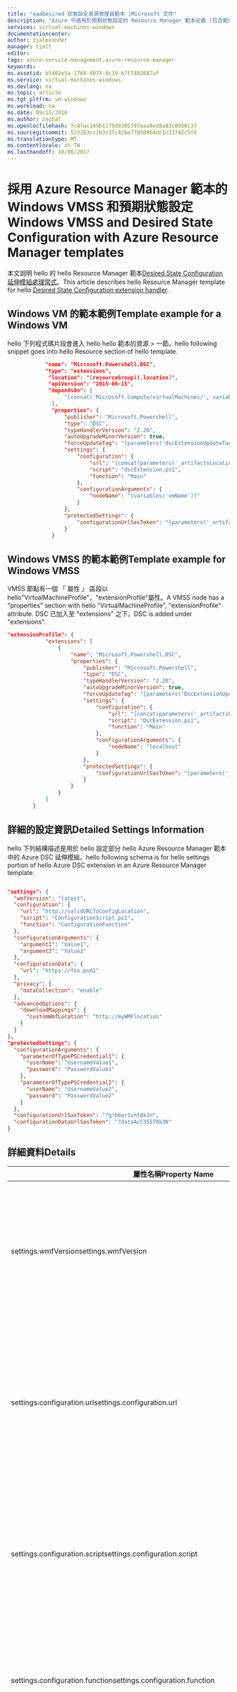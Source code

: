 ```yaml
---
title: "aaaDesired 狀態設定資源管理員範本 |Microsoft 文件"
description: "Azure 中適用於預期狀態設定的 Resource Manager 範本定義 (包含範例和疑難排解)"
services: virtual-machines-windows
documentationcenter: 
author: zjalexander
manager: timlt
editor: 
tags: azure-service-management,azure-resource-manager
keywords: 
ms.assetid: b5402e5a-1768-4075-8c19-b7f7402687af
ms.service: virtual-machines-windows
ms.devlang: na
ms.topic: article
ms.tgt_pltfrm: vm-windows
ms.workload: na
ms.date: 09/15/2016
ms.author: zachal
ms.openlocfilehash: fc47ac149b1179d9305797eaa8ed8a83c0958c37
ms.sourcegitcommit: 523283cc1b3c37c428e77850964dc1c33742c5f0
ms.translationtype: MT
ms.contentlocale: zh-TW
ms.lasthandoff: 10/06/2017
---
```

# <a name="windows-vmss-and-desired-state-configuration-with-azure-resource-manager-templates"></a><span data-ttu-id="c6700-103">採用 Azure Resource Manager 範本的 Windows VMSS 和預期狀態設定</span><span class="sxs-lookup"><span data-stu-id="c6700-103">Windows VMSS and Desired State Configuration with Azure Resource Manager templates</span></span>
<span data-ttu-id="c6700-104">本文說明 hello 的 hello Resource Manager 範本[Desired State Configuration 延伸模組處理常式](extensions-dsc-overview.md?toc=%2fazure%2fvirtual-machines%2fwindows%2ftoc.json)。</span><span class="sxs-lookup"><span data-stu-id="c6700-104">This article describes hello Resource Manager template for hello [Desired State Configuration extension handler](extensions-dsc-overview.md?toc=%2fazure%2fvirtual-machines%2fwindows%2ftoc.json).</span></span> 

## <a name="template-example-for-a-windows-vm"></a><span data-ttu-id="c6700-105">Windows VM 的範本範例</span><span class="sxs-lookup"><span data-stu-id="c6700-105">Template example for a Windows VM</span></span>
<span data-ttu-id="c6700-106">hello 下列程式碼片段會進入 hello hello 範本的資源 > 一節。</span><span class="sxs-lookup"><span data-stu-id="c6700-106">hello following snippet goes into hello Resource section of hello template.</span></span>

```json
            "name": "Microsoft.Powershell.DSC",
            "type": "extensions",
             "location": "[resourceGroup().location]",
             "apiVersion": "2015-06-15",
             "dependsOn": [
                  "[concat('Microsoft.Compute/virtualMachines/', variables('vmName'))]"
              ],
              "properties": {
                  "publisher": "Microsoft.Powershell",
                  "type": "DSC",
                  "typeHandlerVersion": "2.20",
                  "autoUpgradeMinorVersion": true,
                  "forceUpdateTag": "[parameters('dscExtensionUpdateTagVersion')]",
                  "settings": {
                      "configuration": {
                          "url": "[concat(parameters('_artifactsLocation'), '/', variables('dscExtensionArchiveFolder'), '/', variables('dscExtensionArchiveFileName'))]",
                          "script": "dscExtension.ps1",
                          "function": "Main"
                      },
                      "configurationArguments": {
                          "nodeName": "[variables('vmName')]"
                      }
                  },
                  "protectedSettings": {
                      "configurationUrlSasToken": "[parameters('_artifactsLocationSasToken')]"
                  }
              }

```

## <a name="template-example-for-windows-vmss"></a><span data-ttu-id="c6700-107">Windows VMSS 的範本範例</span><span class="sxs-lookup"><span data-stu-id="c6700-107">Template example for Windows VMSS</span></span>
<span data-ttu-id="c6700-108">VMSS 節點有一個 「 屬性 」 區段以 hello"VirtualMachineProfile"，"extensionProfile"屬性。</span><span class="sxs-lookup"><span data-stu-id="c6700-108">A VMSS node has a "properties" section with hello "VirtualMachineProfile", "extensionProfile" attribute.</span></span> <span data-ttu-id="c6700-109">DSC 已加入至 "extensions" 之下。</span><span class="sxs-lookup"><span data-stu-id="c6700-109">DSC is added under "extensions".</span></span> 

```json
"extensionProfile": {
            "extensions": [
                {
                    "name": "Microsoft.Powershell.DSC",
                    "properties": {
                        "publisher": "Microsoft.Powershell",
                        "type": "DSC",
                        "typeHandlerVersion": "2.20",
                        "autoUpgradeMinorVersion": true,
                        "forceUpdateTag": "[parameters('DscExtensionUpdateTagVersion')]",
                        "settings": {
                            "configuration": {
                                "url": "[concat(parameters('_artifactsLocation'), '/', variables('DscExtensionArchiveFolder'), '/', variables('DscExtensionArchiveFileName'))]",
                                "script": "DscExtension.ps1",
                                "function": "Main"
                            },
                            "configurationArguments": {
                                "nodeName": "localhost"
                            }
                        },
                        "protectedSettings": {
                            "configurationUrlSasToken": "[parameters('_artifactsLocationSasToken')]"
                        }
                    }
                }
            ]
        }
```

## <a name="detailed-settings-information"></a><span data-ttu-id="c6700-110">詳細的設定資訊</span><span class="sxs-lookup"><span data-stu-id="c6700-110">Detailed Settings Information</span></span>
<span data-ttu-id="c6700-111">hello 下列結構描述是用於 hello 設定部分 hello Azure Resource Manager 範本中的 Azure DSC 延伸模組。</span><span class="sxs-lookup"><span data-stu-id="c6700-111">hello following schema is for hello settings portion of hello Azure DSC extension in an Azure Resource Manager template.</span></span>

```json

"settings": {
  "wmfVersion": "latest",
  "configuration": {
    "url": "http://validURLToConfigLocation",
    "script": "ConfigurationScript.ps1",
    "function": "ConfigurationFunction"
  },
  "configurationArguments": {
    "argument1": "Value1",
    "argument2": "Value2"
  },
  "configurationData": {
    "url": "https://foo.psd1"
  },
  "privacy": {
    "dataCollection": "enable"
  },
  "advancedOptions": {
    "downloadMappings": {
      "customWmfLocation": "http://myWMFlocation"
    }
  } 
},
"protectedSettings": {
  "configurationArguments": {
    "parameterOfTypePSCredential1": {
      "userName": "UsernameValue1",
      "password": "PasswordValue1"
    },
    "parameterOfTypePSCredential2": {
      "userName": "UsernameValue2",
      "password": "PasswordValue2"
    }
  },
  "configurationUrlSasToken": "?g!bber1sht0k3n",
  "configurationDataUrlSasToken": "?dataAcC355T0k3N"
}

```

## <a name="details"></a><span data-ttu-id="c6700-112">詳細資料</span><span class="sxs-lookup"><span data-stu-id="c6700-112">Details</span></span>
| <span data-ttu-id="c6700-113">屬性名稱</span><span class="sxs-lookup"><span data-stu-id="c6700-113">Property Name</span></span> | <span data-ttu-id="c6700-114">類型</span><span class="sxs-lookup"><span data-stu-id="c6700-114">Type</span></span> | <span data-ttu-id="c6700-115">說明</span><span class="sxs-lookup"><span data-stu-id="c6700-115">Description</span></span> |
| --- | --- | --- |
| <span data-ttu-id="c6700-116">settings.wmfVersion</span><span class="sxs-lookup"><span data-stu-id="c6700-116">settings.wmfVersion</span></span> |<span data-ttu-id="c6700-117">字串</span><span class="sxs-lookup"><span data-stu-id="c6700-117">string</span></span> |<span data-ttu-id="c6700-118">指定 hello hello 應該安裝在您的 VM 的 Windows Management Framework 版本。</span><span class="sxs-lookup"><span data-stu-id="c6700-118">Specifies hello version of hello Windows Management Framework that should be installed on your VM.</span></span> <span data-ttu-id="c6700-119">設定此屬性 too'latest' 安裝 hello 最新版的 WMF。</span><span class="sxs-lookup"><span data-stu-id="c6700-119">Setting this property too'latest' installs hello most updated version of WMF.</span></span> <span data-ttu-id="c6700-120">hello 只有目前可能的值為這個屬性為**'4.0'、 '5.0'，' 5.0PP'，而且 「 最新 」**。</span><span class="sxs-lookup"><span data-stu-id="c6700-120">hello only current possible values for this property are **'4.0', '5.0', '5.0PP', and 'latest'**.</span></span> <span data-ttu-id="c6700-121">這些可能的值為主體 tooupdates。</span><span class="sxs-lookup"><span data-stu-id="c6700-121">These possible values are subject tooupdates.</span></span> <span data-ttu-id="c6700-122">hello 預設值為 「 最近的 」。</span><span class="sxs-lookup"><span data-stu-id="c6700-122">hello default value is 'latest'.</span></span> |
| <span data-ttu-id="c6700-123">settings.configuration.url</span><span class="sxs-lookup"><span data-stu-id="c6700-123">settings.configuration.url</span></span> |<span data-ttu-id="c6700-124">字串</span><span class="sxs-lookup"><span data-stu-id="c6700-124">string</span></span> |<span data-ttu-id="c6700-125">指定哪些 toodownload hello URL 位置 DSC 組態 zip 檔案。</span><span class="sxs-lookup"><span data-stu-id="c6700-125">Specifies hello URL location from which toodownload your DSC configuration zip file.</span></span> <span data-ttu-id="c6700-126">如果所提供的 hello URL 需要存取的 SAS 權杖，您需要 tooset hello protectedSettings.configurationUrlSasToken 屬性 toohello 值的 SAS 權杖。</span><span class="sxs-lookup"><span data-stu-id="c6700-126">If hello URL provided requires a SAS token for access, you need tooset hello protectedSettings.configurationUrlSasToken property toohello value of your SAS token.</span></span> <span data-ttu-id="c6700-127">如果已定義 settings.configuration.script 和/或 settings.configuration.function，則需要這個屬性。</span><span class="sxs-lookup"><span data-stu-id="c6700-127">This property is required if settings.configuration.script and/or settings.configuration.function are defined.</span></span> |
| <span data-ttu-id="c6700-128">settings.configuration.script</span><span class="sxs-lookup"><span data-stu-id="c6700-128">settings.configuration.script</span></span> |<span data-ttu-id="c6700-129">字串</span><span class="sxs-lookup"><span data-stu-id="c6700-129">string</span></span> |<span data-ttu-id="c6700-130">指定 hello hello 指令碼包含 hello 定義 DSC 設定的檔案名稱。</span><span class="sxs-lookup"><span data-stu-id="c6700-130">Specifies hello file name of hello script that contains hello definition of your DSC configuration.</span></span> <span data-ttu-id="c6700-131">此指令碼必須是 hello hello 從 hello hello configuration.url 屬性所指定之 URL 下載的 zip 檔案的根資料夾中。</span><span class="sxs-lookup"><span data-stu-id="c6700-131">This script must be in hello root folder of hello zip file downloaded from hello URL specified by hello configuration.url property.</span></span> <span data-ttu-id="c6700-132">如果已定義 settings.configuration.url 和/或 settings.configuration.script，則需要這個屬性。</span><span class="sxs-lookup"><span data-stu-id="c6700-132">This property is required if settings.configuration.url and/or settings.configuration.script are defined.</span></span> |
| <span data-ttu-id="c6700-133">settings.configuration.function</span><span class="sxs-lookup"><span data-stu-id="c6700-133">settings.configuration.function</span></span> |<span data-ttu-id="c6700-134">字串</span><span class="sxs-lookup"><span data-stu-id="c6700-134">string</span></span> |<span data-ttu-id="c6700-135">指定 hello 的 DSC 設定的名稱。</span><span class="sxs-lookup"><span data-stu-id="c6700-135">Specifies hello name of your DSC configuration.</span></span> <span data-ttu-id="c6700-136">hello configuration.script 所定義的指令碼中必須包含名為 hello 組態。</span><span class="sxs-lookup"><span data-stu-id="c6700-136">hello configuration named must be contained in hello script defined by configuration.script.</span></span> <span data-ttu-id="c6700-137">如果已定義 settings.configuration.url 和/或 settings.configuration.function，則需要這個屬性。</span><span class="sxs-lookup"><span data-stu-id="c6700-137">This property is required if settings.configuration.url and/or settings.configuration.function are defined.</span></span> |
| <span data-ttu-id="c6700-138">settings.configurationArguments</span><span class="sxs-lookup"><span data-stu-id="c6700-138">settings.configurationArguments</span></span> |<span data-ttu-id="c6700-139">集合</span><span class="sxs-lookup"><span data-stu-id="c6700-139">Collection</span></span> |<span data-ttu-id="c6700-140">定義您想要 toopass tooyour DSC 設定的所有參數。</span><span class="sxs-lookup"><span data-stu-id="c6700-140">Defines any parameters you would like toopass tooyour DSC configuration.</span></span> <span data-ttu-id="c6700-141">這個屬性並未加密。</span><span class="sxs-lookup"><span data-stu-id="c6700-141">This property is not encrypted.</span></span> |
| <span data-ttu-id="c6700-142">settings.configurationData.url</span><span class="sxs-lookup"><span data-stu-id="c6700-142">settings.configurationData.url</span></span> |<span data-ttu-id="c6700-143">字串</span><span class="sxs-lookup"><span data-stu-id="c6700-143">string</span></span> |<span data-ttu-id="c6700-144">指定從哪個 toodownload 將組態資料 (.psd1) 檔案 toouse 做為輸入 DSC 設定的 hello URL。</span><span class="sxs-lookup"><span data-stu-id="c6700-144">Specifies hello URL from which toodownload your configuration data (.psd1) file toouse as input for your DSC configuration.</span></span> <span data-ttu-id="c6700-145">如果所提供的 hello URL 需要存取的 SAS 權杖，您需要 tooset hello protectedSettings.configurationDataUrlSasToken 屬性 toohello 值的 SAS 權杖。</span><span class="sxs-lookup"><span data-stu-id="c6700-145">If hello URL provided requires a SAS token for access, you need tooset hello protectedSettings.configurationDataUrlSasToken property toohello value of your SAS token.</span></span> |
| <span data-ttu-id="c6700-146">settings.privacy.dataEnabled</span><span class="sxs-lookup"><span data-stu-id="c6700-146">settings.privacy.dataEnabled</span></span> |<span data-ttu-id="c6700-147">string</span><span class="sxs-lookup"><span data-stu-id="c6700-147">string</span></span> |<span data-ttu-id="c6700-148">啟用或停用遙測收集。</span><span class="sxs-lookup"><span data-stu-id="c6700-148">Enables or disables telemetry collection.</span></span> <span data-ttu-id="c6700-149">hello 只可能的值為這個屬性為**'Enable'，'Disable'，'，或 $null**。</span><span class="sxs-lookup"><span data-stu-id="c6700-149">hello only possible values for this property are **'Enable', 'Disable', '', or $null**.</span></span> <span data-ttu-id="c6700-150">將此屬性保持空白或 null 即可啟用遙測。</span><span class="sxs-lookup"><span data-stu-id="c6700-150">Leaving this property blank or null enables telemetry.</span></span> <span data-ttu-id="c6700-151">hello 預設值是 '。</span><span class="sxs-lookup"><span data-stu-id="c6700-151">hello default value is ''.</span></span> [<span data-ttu-id="c6700-152">相關資訊</span><span class="sxs-lookup"><span data-stu-id="c6700-152">More Information</span></span>](https://blogs.msdn.microsoft.com/powershell/2016/02/02/azure-dsc-extension-data-collection-2/) |
| <span data-ttu-id="c6700-153">settings.advancedOptions.downloadMappings</span><span class="sxs-lookup"><span data-stu-id="c6700-153">settings.advancedOptions.downloadMappings</span></span> |<span data-ttu-id="c6700-154">集合</span><span class="sxs-lookup"><span data-stu-id="c6700-154">Collection</span></span> |<span data-ttu-id="c6700-155">定義從哪些 toodownload hello WMF 的替代位置。</span><span class="sxs-lookup"><span data-stu-id="c6700-155">Defines alternate locations from which toodownload hello WMF.</span></span> [<span data-ttu-id="c6700-156">相關資訊</span><span class="sxs-lookup"><span data-stu-id="c6700-156">More Information</span></span>](http://blogs.msdn.com/b/powershell/archive/2015/10/21/azure-dsc-extension-2-2-amp-how-to-map-downloads-of-the-extension-dependencies-to-your-own-location.aspx) |
| <span data-ttu-id="c6700-157">protectedSettings.configurationArguments</span><span class="sxs-lookup"><span data-stu-id="c6700-157">protectedSettings.configurationArguments</span></span> |<span data-ttu-id="c6700-158">集合</span><span class="sxs-lookup"><span data-stu-id="c6700-158">Collection</span></span> |<span data-ttu-id="c6700-159">定義您想要 toopass tooyour DSC 設定的所有參數。</span><span class="sxs-lookup"><span data-stu-id="c6700-159">Defines any parameters you would like toopass tooyour DSC configuration.</span></span> <span data-ttu-id="c6700-160">這個屬性已加密。</span><span class="sxs-lookup"><span data-stu-id="c6700-160">This property is encrypted.</span></span> |
| <span data-ttu-id="c6700-161">protectedSettings.configurationUrlSasToken</span><span class="sxs-lookup"><span data-stu-id="c6700-161">protectedSettings.configurationUrlSasToken</span></span> |<span data-ttu-id="c6700-162">字串</span><span class="sxs-lookup"><span data-stu-id="c6700-162">string</span></span> |<span data-ttu-id="c6700-163">指定 hello SAS 權杖 tooaccess hello URL configuration.url 所定義。</span><span class="sxs-lookup"><span data-stu-id="c6700-163">Specifies hello SAS token tooaccess hello URL defined by configuration.url.</span></span> <span data-ttu-id="c6700-164">這個屬性已加密。</span><span class="sxs-lookup"><span data-stu-id="c6700-164">This property is encrypted.</span></span> |
| <span data-ttu-id="c6700-165">protectedSettings.configurationDataUrlSasToken</span><span class="sxs-lookup"><span data-stu-id="c6700-165">protectedSettings.configurationDataUrlSasToken</span></span> |<span data-ttu-id="c6700-166">字串</span><span class="sxs-lookup"><span data-stu-id="c6700-166">string</span></span> |<span data-ttu-id="c6700-167">指定 hello SAS 權杖 tooaccess hello URL configurationData.url 所定義。</span><span class="sxs-lookup"><span data-stu-id="c6700-167">Specifies hello SAS token tooaccess hello URL defined by configurationData.url.</span></span> <span data-ttu-id="c6700-168">這個屬性已加密。</span><span class="sxs-lookup"><span data-stu-id="c6700-168">This property is encrypted.</span></span> |

## <a name="settings-vs-protectedsettings"></a><span data-ttu-id="c6700-169">Settings 與ProtectedSettings</span><span class="sxs-lookup"><span data-stu-id="c6700-169">Settings vs. ProtectedSettings</span></span>
<span data-ttu-id="c6700-170">所有的設定會儲存在設定文字檔 hello VM 上。</span><span class="sxs-lookup"><span data-stu-id="c6700-170">All settings are saved in a settings text file on hello VM.</span></span>
<span data-ttu-id="c6700-171">在 [設定] 下的屬性是公用屬性，因為它們不會加密 hello 設定文字檔案中。</span><span class="sxs-lookup"><span data-stu-id="c6700-171">Properties under 'settings' are public properties because they are not encrypted in hello settings text file.</span></span>
<span data-ttu-id="c6700-172">'ProtectedSettings' 下的屬性已經使用憑證加密，並不會顯示以 hello VM 上的此檔案中的純文字。</span><span class="sxs-lookup"><span data-stu-id="c6700-172">Properties under 'protectedSettings' are encrypted with a certificate and are not shown in plain text in this file on hello VM.</span></span>

<span data-ttu-id="c6700-173">如果 hello 組態需要認證，因此可以包含在 protectedSettings:</span><span class="sxs-lookup"><span data-stu-id="c6700-173">If hello configuration needs credentials, they can be included in protectedSettings:</span></span>

```json
"protectedSettings": {
    "configurationArguments": {
        "parameterOfTypePSCredential1": {
               "userName": "UsernameValue1",
               "password": "PasswordValue1"
        }
    }
}
```

## <a name="example"></a><span data-ttu-id="c6700-174">範例</span><span class="sxs-lookup"><span data-stu-id="c6700-174">Example</span></span>
<span data-ttu-id="c6700-175">hello 以下範例衍生自 hello"Getting Started"區段 hello [DSC 延伸模組處理常式概觀 頁面](extensions-dsc-overview.md?toc=%2fazure%2fvirtual-machines%2fwindows%2ftoc.json)。</span><span class="sxs-lookup"><span data-stu-id="c6700-175">hello following example derives from hello "Getting Started" section of hello [DSC Extension Handler Overview page](extensions-dsc-overview.md?toc=%2fazure%2fvirtual-machines%2fwindows%2ftoc.json).</span></span>
<span data-ttu-id="c6700-176">這個範例會使用資源管理員範本，而不是 cmdlet toodeploy hello 延伸模組。</span><span class="sxs-lookup"><span data-stu-id="c6700-176">This example uses Resource Manager templates instead of cmdlets toodeploy hello extension.</span></span> <span data-ttu-id="c6700-177">儲存 hello"IisInstall.ps1 」 設定，請將它放在。ZIP 檔案，以及可存取的 URL 中的上傳 hello 檔案。</span><span class="sxs-lookup"><span data-stu-id="c6700-177">Save hello "IisInstall.ps1" configuration, place it in a .ZIP file, and upload hello file in an accessible URL.</span></span> <span data-ttu-id="c6700-178">這個範例會使用 Azure blob 儲存體，但可能 toodownload。從任意地點使用任意的 ZIP 檔案。</span><span class="sxs-lookup"><span data-stu-id="c6700-178">This example uses Azure blob storage, but it is possible toodownload .ZIP files from any arbitrary location.</span></span>

<span data-ttu-id="c6700-179">在 hello Azure Resource Manager 範本，hello 下列程式碼會指示 hello VM toodownload hello 正確的檔案並執行 hello 適當的 PowerShell 函式：</span><span class="sxs-lookup"><span data-stu-id="c6700-179">In hello Azure Resource Manager template, hello following code instructs hello VM toodownload hello correct file and run hello appropriate PowerShell function:</span></span>

```json
"settings": {
    "configuration": {
        "url": "https://demo.blob.core.windows.net/",
        "script": "IisInstall.ps1",
        "function": "IISInstall"
    }
    } 
},
"protectedSettings": {
    "configurationUrlSasToken": "odLPL/U1p9lvcnp..."
}
```

## <a name="updating-from-hello-previous-format"></a><span data-ttu-id="c6700-180">從舊格式 hello 更新</span><span class="sxs-lookup"><span data-stu-id="c6700-180">Updating from hello Previous Format</span></span>
<span data-ttu-id="c6700-181">在 hello 舊格式 （包含 hello 公用屬性 ModulesUrl、 ConfigurationFunction、 SasToken 或屬性） 會自動調整 toohello 目前的格式，並如同之前所執行。</span><span class="sxs-lookup"><span data-stu-id="c6700-181">Any settings in hello previous format (containing hello public properties ModulesUrl, ConfigurationFunction, SasToken, or Properties) automatically adapt toohello current format and run just as they did before.</span></span>

<span data-ttu-id="c6700-182">下列結構描述的 hello 是何種 hello 先前設定的結構描述看起來像：</span><span class="sxs-lookup"><span data-stu-id="c6700-182">hello following schema is what hello previous settings schema looked like:</span></span>

```json
"settings": {
    "WMFVersion": "latest",
    "ModulesUrl": "https://UrlToZipContainingConfigurationScript.ps1.zip",
    "SasToken": "SAS Token if ModulesUrl points tooprivate Azure Blob Storage",
    "ConfigurationFunction": "ConfigurationScript.ps1\\ConfigurationFunction",
    "Properties":  {
        "ParameterToConfigurationFunction1":  "Value1",
        "ParameterToConfigurationFunction2":  "Value2",
        "ParameterOfTypePSCredential1": {
            "UserName": "UsernameValue1",
            "Password": "PrivateSettingsRef:Key1" 
        },
        "ParameterOfTypePSCredential2": {
            "UserName": "UsernameValue2",
            "Password": "PrivateSettingsRef:Key2"
        }
    }
},
"protectedSettings": { 
    "Items": {
        "Key1": "PasswordValue1",
        "Key2": "PasswordValue2"
    },
    "DataBlobUri": "https://UrlToConfigurationDataWithOptionalSasToken.psd1"
}
```

<span data-ttu-id="c6700-183">以下是如何 hello 舊格式會調整 toohello 目前的格式：</span><span class="sxs-lookup"><span data-stu-id="c6700-183">Here's how hello previous format adapts toohello current format:</span></span>

| <span data-ttu-id="c6700-184">屬性名稱</span><span class="sxs-lookup"><span data-stu-id="c6700-184">Property Name</span></span> | <span data-ttu-id="c6700-185">先前結構描述對等項目</span><span class="sxs-lookup"><span data-stu-id="c6700-185">Previous Schema Equivalent</span></span> |
| --- | --- |
| <span data-ttu-id="c6700-186">settings.wmfVersion</span><span class="sxs-lookup"><span data-stu-id="c6700-186">settings.wmfVersion</span></span> |<span data-ttu-id="c6700-187">settings.wmfVersion</span><span class="sxs-lookup"><span data-stu-id="c6700-187">settings.WMFVersion</span></span> |
| <span data-ttu-id="c6700-188">settings.configuration.url</span><span class="sxs-lookup"><span data-stu-id="c6700-188">settings.configuration.url</span></span> |<span data-ttu-id="c6700-189">settings.ModulesUrl</span><span class="sxs-lookup"><span data-stu-id="c6700-189">settings.ModulesUrl</span></span> |
| <span data-ttu-id="c6700-190">settings.configuration.script</span><span class="sxs-lookup"><span data-stu-id="c6700-190">settings.configuration.script</span></span> |<span data-ttu-id="c6700-191">settings.ConfigurationFunction 的第一個部分 ('\\\\' 之前)</span><span class="sxs-lookup"><span data-stu-id="c6700-191">First part of settings.ConfigurationFunction (before '\\\\')</span></span> |
| <span data-ttu-id="c6700-192">settings.configuration.function</span><span class="sxs-lookup"><span data-stu-id="c6700-192">settings.configuration.function</span></span> |<span data-ttu-id="c6700-193">settings.ConfigurationFunction 的第二個部分 ('\\\\' 之後)</span><span class="sxs-lookup"><span data-stu-id="c6700-193">Second part of settings.ConfigurationFunction (after '\\\\')</span></span> |
| <span data-ttu-id="c6700-194">settings.configurationArguments</span><span class="sxs-lookup"><span data-stu-id="c6700-194">settings.configurationArguments</span></span> |<span data-ttu-id="c6700-195">settings.Properties</span><span class="sxs-lookup"><span data-stu-id="c6700-195">settings.Properties</span></span> |
| <span data-ttu-id="c6700-196">settings.configurationData.url</span><span class="sxs-lookup"><span data-stu-id="c6700-196">settings.configurationData.url</span></span> |<span data-ttu-id="c6700-197">protectedSettings.DataBlobUri (不含 SAS 權杖)</span><span class="sxs-lookup"><span data-stu-id="c6700-197">protectedSettings.DataBlobUri (without SAS token)</span></span> |
| <span data-ttu-id="c6700-198">settings.privacy.dataEnabled</span><span class="sxs-lookup"><span data-stu-id="c6700-198">settings.privacy.dataEnabled</span></span> |<span data-ttu-id="c6700-199">settings.privacy.dataEnabled</span><span class="sxs-lookup"><span data-stu-id="c6700-199">settings.Privacy.DataEnabled</span></span> |
| <span data-ttu-id="c6700-200">settings.advancedOptions.downloadMappings</span><span class="sxs-lookup"><span data-stu-id="c6700-200">settings.advancedOptions.downloadMappings</span></span> |<span data-ttu-id="c6700-201">settings.advancedOptions.downloadMappings</span><span class="sxs-lookup"><span data-stu-id="c6700-201">settings.AdvancedOptions.DownloadMappings</span></span> |
| <span data-ttu-id="c6700-202">protectedSettings.configurationArguments</span><span class="sxs-lookup"><span data-stu-id="c6700-202">protectedSettings.configurationArguments</span></span> |<span data-ttu-id="c6700-203">protectedSettings.Properties</span><span class="sxs-lookup"><span data-stu-id="c6700-203">protectedSettings.Properties</span></span> |
| <span data-ttu-id="c6700-204">protectedSettings.configurationUrlSasToken</span><span class="sxs-lookup"><span data-stu-id="c6700-204">protectedSettings.configurationUrlSasToken</span></span> |<span data-ttu-id="c6700-205">settings.SasToken</span><span class="sxs-lookup"><span data-stu-id="c6700-205">settings.SasToken</span></span> |
| <span data-ttu-id="c6700-206">protectedSettings.configurationDataUrlSasToken</span><span class="sxs-lookup"><span data-stu-id="c6700-206">protectedSettings.configurationDataUrlSasToken</span></span> |<span data-ttu-id="c6700-207">SAS token from protectedSettings.DataBlobUri</span><span class="sxs-lookup"><span data-stu-id="c6700-207">SAS token from protectedSettings.DataBlobUri</span></span> |

## <a name="troubleshooting---error-code-1100"></a><span data-ttu-id="c6700-208">疑難排解 - 錯誤碼 1100</span><span class="sxs-lookup"><span data-stu-id="c6700-208">Troubleshooting - Error Code 1100</span></span>
<span data-ttu-id="c6700-209">錯誤代碼 1100 至指出有 hello 使用者輸入 toohello DSC 擴充功能有問題。</span><span class="sxs-lookup"><span data-stu-id="c6700-209">Error Code 1100 indicates that there is a problem with hello user input toohello DSC extension.</span></span>
<span data-ttu-id="c6700-210">這些錯誤的 hello 文字是變數，且可能會變更。</span><span class="sxs-lookup"><span data-stu-id="c6700-210">hello text of these errors is variable and may change.</span></span>
<span data-ttu-id="c6700-211">以下是一些您可能會碰到的 hello 錯誤和修正它們。</span><span class="sxs-lookup"><span data-stu-id="c6700-211">Here are some of hello errors you may run into and how you can fix them.</span></span>

### <a name="invalid-values"></a><span data-ttu-id="c6700-212">無效的值</span><span class="sxs-lookup"><span data-stu-id="c6700-212">Invalid Values</span></span>
<span data-ttu-id="c6700-213">「Privacy.dataCollection 為 '{0}'。</span><span class="sxs-lookup"><span data-stu-id="c6700-213">"Privacy.dataCollection is '{0}'.</span></span> <span data-ttu-id="c6700-214">hello 只可能的值為 '、 'Enable' 和 'Disable'"「 WmfVersion 為 '{0}'。</span><span class="sxs-lookup"><span data-stu-id="c6700-214">hello only possible values are '', 'Enable', and 'Disable'" "WmfVersion is '{0}'.</span></span> <span data-ttu-id="c6700-215">可能的值為 …</span><span class="sxs-lookup"><span data-stu-id="c6700-215">Only possible values are …</span></span> <span data-ttu-id="c6700-216">和 'latest'"</span><span class="sxs-lookup"><span data-stu-id="c6700-216">and 'latest'"</span></span>

<span data-ttu-id="c6700-217">問題︰不允許所提供的值。</span><span class="sxs-lookup"><span data-stu-id="c6700-217">Problem: A provided value is not allowed.</span></span>

<span data-ttu-id="c6700-218">解決方案： 變更 hello 有效值 tooa 有效的值。</span><span class="sxs-lookup"><span data-stu-id="c6700-218">Solution: Change hello invalid value tooa valid value.</span></span> <span data-ttu-id="c6700-219">請參閱 hello 詳細資料 區段中的 hello 資料表。</span><span class="sxs-lookup"><span data-stu-id="c6700-219">See hello table in hello Details section.</span></span>

### <a name="invalid-url"></a><span data-ttu-id="c6700-220">無效的 URL</span><span class="sxs-lookup"><span data-stu-id="c6700-220">Invalid URL</span></span>
<span data-ttu-id="c6700-221">「ConfigurationData.url 為 '{0}'。</span><span class="sxs-lookup"><span data-stu-id="c6700-221">"ConfigurationData.url is '{0}'.</span></span> <span data-ttu-id="c6700-222">這不是有效的 URL」 「DataBlobUri 為 '{0}'。</span><span class="sxs-lookup"><span data-stu-id="c6700-222">This is not a valid URL" "DataBlobUri is '{0}'.</span></span> <span data-ttu-id="c6700-223">這不是有效的 URL」 「Configuration.url 為 '{0}'。</span><span class="sxs-lookup"><span data-stu-id="c6700-223">This is not a valid URL" "Configuration.url is '{0}'.</span></span> <span data-ttu-id="c6700-224">這不是有效的 URL」</span><span class="sxs-lookup"><span data-stu-id="c6700-224">This is not a valid URL"</span></span>

<span data-ttu-id="c6700-225">問題︰所提供的 URL 無效。</span><span class="sxs-lookup"><span data-stu-id="c6700-225">Problem: A provided URL is not valid.</span></span>

<span data-ttu-id="c6700-226">解決方式︰檢查您提供的所有 URL。</span><span class="sxs-lookup"><span data-stu-id="c6700-226">Solution: Check all your provided URLs.</span></span> <span data-ttu-id="c6700-227">請確定所有 Url 都解析 toovalid 位置 hello 延伸模組可以存取 hello 遠端電腦上。</span><span class="sxs-lookup"><span data-stu-id="c6700-227">Make sure all URLs resolve toovalid locations that hello extension can access on hello remote machine.</span></span>

### <a name="invalid-configurationargument-type"></a><span data-ttu-id="c6700-228">無效的 ConfigurationArgument 類型</span><span class="sxs-lookup"><span data-stu-id="c6700-228">Invalid ConfigurationArgument Type</span></span>
<span data-ttu-id="c6700-229">「無效的 configurationArguments 類型 {0}」</span><span class="sxs-lookup"><span data-stu-id="c6700-229">"Invalid configurationArguments type {0}"</span></span>

<span data-ttu-id="c6700-230">問題： hello ConfigurationArguments 屬性無法解析 tooa Hashtable 物件。</span><span class="sxs-lookup"><span data-stu-id="c6700-230">Problem: hello ConfigurationArguments property cannot resolve tooa Hashtable object.</span></span> 

<span data-ttu-id="c6700-231">解決方式︰讓 ConfigurationArguments 屬性變成雜湊表。</span><span class="sxs-lookup"><span data-stu-id="c6700-231">Solution: Make your ConfigurationArguments property a Hashtable.</span></span> <span data-ttu-id="c6700-232">請遵循 hello hello 前面範例中所提供的格式。</span><span class="sxs-lookup"><span data-stu-id="c6700-232">Follow hello format provided in hello preceeding example.</span></span> <span data-ttu-id="c6700-233">請留意引號、逗號和括號。</span><span class="sxs-lookup"><span data-stu-id="c6700-233">Watch out for quotes, commas, and braces.</span></span>

### <a name="duplicate-configurationarguments"></a><span data-ttu-id="c6700-234">重複的 ConfigurationArguments</span><span class="sxs-lookup"><span data-stu-id="c6700-234">Duplicate ConfigurationArguments</span></span>
<span data-ttu-id="c6700-235">「在公用和受保護的 configurationArguments 中找到重複的引數 '{0}'」</span><span class="sxs-lookup"><span data-stu-id="c6700-235">"Found duplicate arguments '{0}' in both public and protected configurationArguments"</span></span>

<span data-ttu-id="c6700-236">問題： hello ConfigurationArguments 公用的設定中，而且 hello ConfigurationArguments 受保護的設定中包含以 hello 屬性相同的名稱。</span><span class="sxs-lookup"><span data-stu-id="c6700-236">Problem: hello ConfigurationArguments in public settings and hello ConfigurationArguments in protected settings contain properties with hello same name.</span></span>

<span data-ttu-id="c6700-237">解決方案： 移除其中一個 hello 重複的屬性。</span><span class="sxs-lookup"><span data-stu-id="c6700-237">Solution: Remove one of hello duplicate properties.</span></span>

### <a name="missing-properties"></a><span data-ttu-id="c6700-238">遺漏的屬性</span><span class="sxs-lookup"><span data-stu-id="c6700-238">Missing Properties</span></span>
<span data-ttu-id="c6700-239">「Configuration.function 要求指定 configuration.url 或 configuration.module」</span><span class="sxs-lookup"><span data-stu-id="c6700-239">"Configuration.function requires that configuration.url or configuration.module is specified"</span></span>

<span data-ttu-id="c6700-240">「Configuration.url 要求指定 configuration.script」</span><span class="sxs-lookup"><span data-stu-id="c6700-240">"Configuration.url requires that configuration.script is specified"</span></span>

<span data-ttu-id="c6700-241">「Configuration.script 要求指定 configuration.url」</span><span class="sxs-lookup"><span data-stu-id="c6700-241">"Configuration.script requires that configuration.url is specified"</span></span>

<span data-ttu-id="c6700-242">「Configuration.url 要求指定 configuration.function」</span><span class="sxs-lookup"><span data-stu-id="c6700-242">"Configuration.url requires that configuration.function is specified"</span></span>

<span data-ttu-id="c6700-243">「ConfigurationUrlSasToken 要求指定 configuration.url」</span><span class="sxs-lookup"><span data-stu-id="c6700-243">"ConfigurationUrlSasToken requires that configuration.url is specified"</span></span>

<span data-ttu-id="c6700-244">「ConfigurationDataUrlSasToken 要求指定 configurationData.url」</span><span class="sxs-lookup"><span data-stu-id="c6700-244">"ConfigurationDataUrlSasToken requires that configurationData.url is specified"</span></span>

<span data-ttu-id="c6700-245">問題︰定義的屬性需要另一個遺漏的屬性。</span><span class="sxs-lookup"><span data-stu-id="c6700-245">Problem: A defined property needs another property that is missing.</span></span>

<span data-ttu-id="c6700-246">解決方式︰</span><span class="sxs-lookup"><span data-stu-id="c6700-246">Solutions:</span></span> 

* <span data-ttu-id="c6700-247">提供 hello 遺漏的屬性。</span><span class="sxs-lookup"><span data-stu-id="c6700-247">Provide hello missing property.</span></span>
* <span data-ttu-id="c6700-248">移除 hello 屬性需要 hello 遺漏的屬性。</span><span class="sxs-lookup"><span data-stu-id="c6700-248">Remove hello property that needs hello missing property.</span></span>

## <a name="next-steps"></a><span data-ttu-id="c6700-249">後續步驟</span><span class="sxs-lookup"><span data-stu-id="c6700-249">Next Steps</span></span>
<span data-ttu-id="c6700-250">深入了解 DSC，以及虛擬機器規模集中[以 hello Azure DSC 延伸模組使用虛擬機器規模集](../../virtual-machine-scale-sets/virtual-machine-scale-sets-dsc.md)</span><span class="sxs-lookup"><span data-stu-id="c6700-250">Learn about DSC and virtual machine scale sets in [Using Virtual Machine Scale Sets with hello Azure DSC Extension](../../virtual-machine-scale-sets/virtual-machine-scale-sets-dsc.md)</span></span>

<span data-ttu-id="c6700-251">如需詳細資料，請參閱 [DSC 的安全認證管理](extensions-dsc-credentials.md?toc=%2fazure%2fvirtual-machines%2fwindows%2ftoc.json)。</span><span class="sxs-lookup"><span data-stu-id="c6700-251">Find more details on [DSC's secure credential management](extensions-dsc-credentials.md?toc=%2fazure%2fvirtual-machines%2fwindows%2ftoc.json).</span></span> 

<span data-ttu-id="c6700-252">如需有關 hello Azure DSC 延伸模組處理常式的詳細資訊，請參閱[簡介 toohello Azure Desired State Configuration 延伸模組處理常式](extensions-dsc-overview.md?toc=%2fazure%2fvirtual-machines%2fwindows%2ftoc.json)。</span><span class="sxs-lookup"><span data-stu-id="c6700-252">For more information on hello Azure DSC extension handler, see [Introduction toohello Azure Desired State Configuration extension handler](extensions-dsc-overview.md?toc=%2fazure%2fvirtual-machines%2fwindows%2ftoc.json).</span></span> 

<span data-ttu-id="c6700-253">如需有關 PowerShell DSC[造訪 hello PowerShell 文件中心](https://msdn.microsoft.com/powershell/dsc/overview)。</span><span class="sxs-lookup"><span data-stu-id="c6700-253">For more information about PowerShell DSC, [visit hello PowerShell documentation center](https://msdn.microsoft.com/powershell/dsc/overview).</span></span> 

